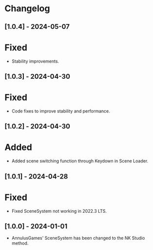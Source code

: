 # Changelog
## [1.0.4] - 2024-05-07
# Fixed
- Stability improvements.

## [1.0.3] - 2024-04-30
# Fixed
- Code fixes to improve stability and performance.

## [1.0.2] - 2024-04-30
# Added
- Added scene switching function through Keydown in Scene Loader.

## [1.0.1] - 2024-04-28
# Fixed
- Fixed SceneSystem not working in 2022.3 LTS.

## [1.0.0] - 2024-01-01
- AnnulusGames' SceneSystem has been changed to the NK Studio method.